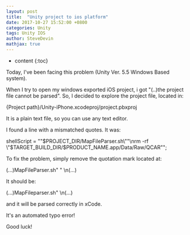 ```yaml
---
layout: post
title:  "Unity project to ios platform"
date: 2017-10-27 15:52:00 +0800
categories: Unity
tags: Unity IOS
author: SteveDevin
mathjax: true
---
```

* content
{:toc}






Today, I've been facing this problem (Unity Ver. 5.5 Windows Based system).

When I try to open my windows exported iOS project, i got "(..)the project file cannot be parsed". So, I decided to explore the project file, located in:

{Project path}/Unity-iPhone.xcodeproj/project.pbxproj

It is a plain text file, so you can use any text editor.

I found a line with a mismatched quotes. It was:

shellScript = "\"$PROJECT_DIR/MapFileParser.sh\""\nrm -rf \"$TARGET_BUILD_DIR/$PRODUCT_NAME.app/Data/Raw/QCAR\"";

To fix the problem, simply remove the quotation mark located at:

(...)MapFileParser.sh\" " \n(...)

It should be:

(...)MapFileparser.sh\" \n(...)

and it will be parsed correctly in xCode.

It's an automated typo error!

Good luck!